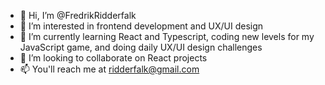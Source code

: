- 👋 Hi, I’m @FredrikRidderfalk
- 👀 I’m interested in frontend development and UX/UI design
- 🌱 I’m currently learning React and Typescript, coding new levels for my JavaScript game, and doing daily UX/UI design challenges
- 💞️ I’m looking to collaborate on React projects
- 📫 You'll reach me at ridderfalk@gmail.com

<!---
FredrikRidderfalk/FredrikRidderfalk is a ✨ special ✨ repository because its `README.md` (this file) appears on your GitHub profile.
You can click the Preview link to take a look at your changes.
--->
